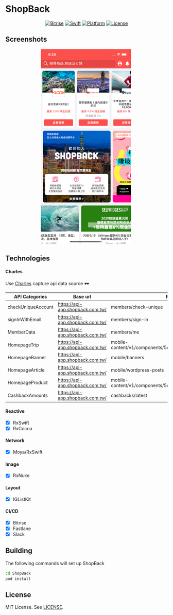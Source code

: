 # ShopBack

<p align="center">
    <a href="http://cocoadocs.org/docsets/Cards">
        <img src="https://app.bitrise.io/app/06b4d3f9fd381df6/status.svg?token=xn8UMq77aOXmEUZatQ1urQ"
            alt="Bitrise"></a>
    <a href="http://cocoadocs.org/docsets/Cards">
        <img src="https://img.shields.io/badge/Swift-5-orange.svg?style=flat"
            alt="Swift"></a>
    <a href="http://cocoadocs.org/docsets/Cards">
        <img src="https://img.shields.io/cocoapods/p/Cards.svg?style=flat"
            alt="Platform"></a>
    <a href="https://github.com/PaoloCuscela/Cards/blob/master/LICENSE">
        <img src="https://img.shields.io/github/license/PaoloCuscela/Cards.svg"
            alt="License"></a>
</p>

## Screenshots

<p align= "center">
<img alt="01" src="screenshots/homepage.png" width="280">&nbsp;
</p>

## Technologies

#### Charles
Use [Charles](https://www.charlesproxy.com) capture api data source 🕶

API Categories | Base url | Path | Method
---------------|----------|------| ------
checkUniqueAccount | https://api-app.shopback.com.tw/ | members/check-unique | Get
signInWithEmail | https://api-app.shopback.com.tw/ | members/sign-in | Post
MemberData | https://api-app.shopback.com.tw/ | members/me | Get
HomepageTrip | https://api-app.shopback.com.tw/ | mobile-content/v1/components/5d6aa42df1f1ce3e49650aff | Get
HomepageBanner | https://api-app.shopback.com.tw/ | mobile/banners | Get
HomepageArticle | https://api-app.shopback.com.tw/ | mobile/wordpress-posts | Get
HomepageProduct | https://api-app.shopback.com.tw/ | mobile-content/v1/components/5dd3b7a0dbaead21d7b0e17d | Get
CashbackAmounts | https://api-app.shopback.com.tw/ | cashbacks/latest | Get

#### Reactive
- [X] RxSwift
- [X] RxCocoa

#### Network
- [X] Moya/RxSwift

#### Image
- [X] RxNuke

#### Layout
- [X] IGListKit

#### CI/CD
- [X] Bitrise
- [X] Fastlane
- [X] Slack

## Building

The following commands will set up ShopBack
```sh
cd ShopBack
pod install
```

## License
MIT License. See [LICENSE](https://github.com/gannasong/RxSwift-MVVM-Demo/blob/master/LICENSE).
